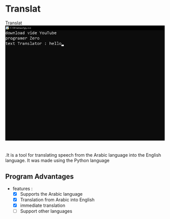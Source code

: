 # Translat
Translat
![Bannière de Probote](b.png)
<br>
<br>
<br>
.It is a tool for translating speech from the Arabic language into the English language. It was made using the Python language


## Program Advantages
- features :
   * [X] Supports the Arabic language
   * [X] Translation from Arabic into English
   * [X] immediate translation
   * [ ] Support other languages
